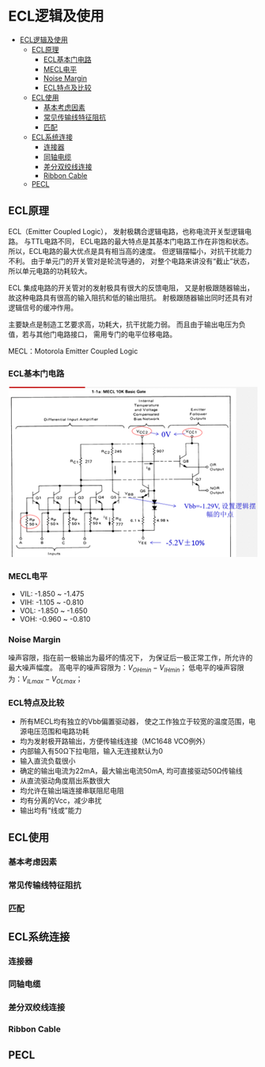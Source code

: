 # ECL逻辑及使用

- [ECL逻辑及使用](#ecl%e9%80%bb%e8%be%91%e5%8f%8a%e4%bd%bf%e7%94%a8)
  - [ECL原理](#ecl%e5%8e%9f%e7%90%86)
    - [ECL基本门电路](#ecl%e5%9f%ba%e6%9c%ac%e9%97%a8%e7%94%b5%e8%b7%af)
    - [MECL电平](#mecl%e7%94%b5%e5%b9%b3)
    - [Noise Margin](#noise-margin)
    - [ECL特点及比较](#ecl%e7%89%b9%e7%82%b9%e5%8f%8a%e6%af%94%e8%be%83)
  - [ECL使用](#ecl%e4%bd%bf%e7%94%a8)
    - [基本考虑因素](#%e5%9f%ba%e6%9c%ac%e8%80%83%e8%99%91%e5%9b%a0%e7%b4%a0)
    - [常见传输线特征阻抗](#%e5%b8%b8%e8%a7%81%e4%bc%a0%e8%be%93%e7%ba%bf%e7%89%b9%e5%be%81%e9%98%bb%e6%8a%97)
    - [匹配](#%e5%8c%b9%e9%85%8d)
  - [ECL系统连接](#ecl%e7%b3%bb%e7%bb%9f%e8%bf%9e%e6%8e%a5)
    - [连接器](#%e8%bf%9e%e6%8e%a5%e5%99%a8)
    - [同轴电缆](#%e5%90%8c%e8%bd%b4%e7%94%b5%e7%bc%86)
    - [差分双绞线连接](#%e5%b7%ae%e5%88%86%e5%8f%8c%e7%bb%9e%e7%ba%bf%e8%bf%9e%e6%8e%a5)
    - [Ribbon Cable](#ribbon-cable)
  - [PECL](#pecl)


## ECL原理

ECL（Emitter Coupled Logic），
发射极耦合逻辑电路，也称电流开关型逻辑电路。
与TTL电路不同，
ECL电路的最大特点是其基本门电路工作在非饱和状态。
所以，ECL电路的最大优点是具有相当高的速度。
但逻辑摆幅小，对抗干扰能力不利。
由于单元门的开关管对是轮流导通的，
对整个电路来讲没有“截止”状态，所以单元电路的功耗较大。

ECL 集成电路的开关管对的发射极具有很大的反馈电阻，
又是射极跟随器输出，
故这种电路具有很高的输入阻抗和低的输出阻抗。
射极跟随器输出同时还具有对逻辑信号的缓冲作用。

主要缺点是制造工艺要求高，功耗大，抗干扰能力弱。
而且由于输出电压为负值，若与其他门电路接口，
需用专门的电平位移电路。

MECL：Motorola Emitter Coupled Logic

### ECL基本门电路

![ECL基本门电路](imgs/eclcircuit.bmp)

### MECL电平

- VIL: -1.850 ~ -1.475
- VIH: -1.105 ~ -0.810
- VOL: -1.850 ~ -1.650
- VOH: -0.960 ~ -0.810

### Noise Margin

噪声容限，指在前一极输出为最坏的情况下，
为保证后一极正常工作，所允许的最大噪声幅度。
高电平的噪声容限为：$V_{OH min} - V_{IHmin}$；
低电平的噪声容限为：$V_{IL max} - V_{OL max}$；

### ECL特点及比较

- 所有MECL均有独立的Vbb偏置驱动器，
  使之工作独立于较宽的温度范围，电源电压范围和电路功耗
- 均为发射极开路输出，方便传输线连接（MC1648 VCO例外） 
- 内部输入有50Ω下拉电阻，输入无连接默认为0
- 输入直流负载很小
- 确定的输出电流为22mA，最大输出电流50mA, 
  均可直接驱动50Ω传输线
- 从直流驱动角度扇出系数很大
- 均允许在输出端连接串联阻尼电阻
- 均有分离的Vcc，减少串扰
- 输出均有“线或”能力

## ECL使用



### 基本考虑因素

### 常见传输线特征阻抗

### 匹配

## ECL系统连接

### 连接器 

### 同轴电缆


### 差分双绞线连接 


### Ribbon Cable

## PECL
